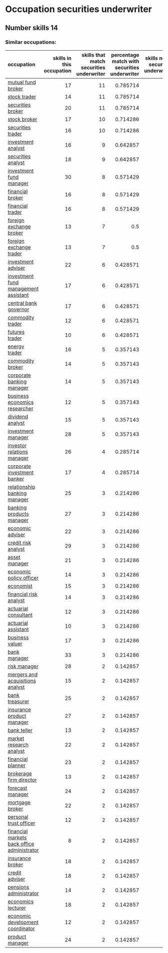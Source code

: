 # Occupation securities underwriter
## Number skills 14
### Similar occupations:
| occupation                                                                                    |   skills in this occupation |   skills that match securities underwriter |   percentage match with securities underwriter |   skills not in securities underwriter |
|:----------------------------------------------------------------------------------------------|----------------------------:|-------------------------------------------:|-----------------------------------------------:|---------------------------------------:|
| [mutual fund broker](mutual_fund_broker.md)                                                   |                          17 |                                         11 |                                       0.785714 |                                      6 |
| [stock trader](stock_trader.md)                                                               |                          14 |                                         11 |                                       0.785714 |                                      3 |
| [securities broker](securities_broker.md)                                                     |                          20 |                                         11 |                                       0.785714 |                                      9 |
| [stock broker](stock_broker.md)                                                               |                          17 |                                         10 |                                       0.714286 |                                      7 |
| [securities trader](securities_trader.md)                                                     |                          16 |                                         10 |                                       0.714286 |                                      6 |
| [investment analyst](investment_analyst.md)                                                   |                          16 |                                          9 |                                       0.642857 |                                      7 |
| [securities analyst](securities_analyst.md)                                                   |                          18 |                                          9 |                                       0.642857 |                                      9 |
| [investment fund manager](investment_fund_manager.md)                                         |                          30 |                                          8 |                                       0.571429 |                                     22 |
| [financial broker](financial_broker.md)                                                       |                          16 |                                          8 |                                       0.571429 |                                      8 |
| [financial trader](financial_trader.md)                                                       |                          16 |                                          8 |                                       0.571429 |                                      8 |
| [foreign exchange broker](foreign_exchange_broker.md)                                         |                          13 |                                          7 |                                       0.5      |                                      6 |
| [foreign exchange trader](foreign_exchange_trader.md)                                         |                          13 |                                          7 |                                       0.5      |                                      6 |
| [investment adviser](investment_adviser.md)                                                   |                          22 |                                          6 |                                       0.428571 |                                     16 |
| [investment fund management assistant](investment_fund_management_assistant.md)               |                          17 |                                          6 |                                       0.428571 |                                     11 |
| [central bank governor](central_bank_governor.md)                                             |                          17 |                                          6 |                                       0.428571 |                                     11 |
| [commodity trader](commodity_trader.md)                                                       |                          12 |                                          6 |                                       0.428571 |                                      6 |
| [futures trader](futures_trader.md)                                                           |                          10 |                                          6 |                                       0.428571 |                                      4 |
| [energy trader](energy_trader.md)                                                             |                          16 |                                          5 |                                       0.357143 |                                     11 |
| [commodity broker](commodity_broker.md)                                                       |                          14 |                                          5 |                                       0.357143 |                                      9 |
| [corporate banking manager](corporate_banking_manager.md)                                     |                          14 |                                          5 |                                       0.357143 |                                      9 |
| [business economics researcher](business_economics_researcher.md)                             |                          12 |                                          5 |                                       0.357143 |                                      7 |
| [dividend analyst](dividend_analyst.md)                                                       |                          15 |                                          5 |                                       0.357143 |                                     10 |
| [investment manager](investment_manager.md)                                                   |                          28 |                                          5 |                                       0.357143 |                                     23 |
| [investor relations manager](investor_relations_manager.md)                                   |                          26 |                                          4 |                                       0.285714 |                                     22 |
| [corporate investment banker](corporate_investment_banker.md)                                 |                          17 |                                          4 |                                       0.285714 |                                     13 |
| [relationship banking manager](relationship_banking_manager.md)                               |                          25 |                                          3 |                                       0.214286 |                                     22 |
| [banking products manager](banking_products_manager.md)                                       |                          27 |                                          3 |                                       0.214286 |                                     24 |
| [economic adviser](economic_adviser.md)                                                       |                          22 |                                          3 |                                       0.214286 |                                     19 |
| [credit risk analyst](credit_risk_analyst.md)                                                 |                          29 |                                          3 |                                       0.214286 |                                     26 |
| [asset manager](asset_manager.md)                                                             |                          21 |                                          3 |                                       0.214286 |                                     18 |
| [economic policy officer](economic_policy_officer.md)                                         |                          14 |                                          3 |                                       0.214286 |                                     11 |
| [economist](economist.md)                                                                     |                          15 |                                          3 |                                       0.214286 |                                     12 |
| [financial risk analyst](financial_risk_analyst.md)                                           |                          14 |                                          3 |                                       0.214286 |                                     11 |
| [actuarial consultant](actuarial_consultant.md)                                               |                          12 |                                          3 |                                       0.214286 |                                      9 |
| [actuarial assistant](actuarial_assistant.md)                                                 |                          10 |                                          3 |                                       0.214286 |                                      7 |
| [business valuer](business_valuer.md)                                                         |                          17 |                                          3 |                                       0.214286 |                                     14 |
| [bank manager](bank_manager.md)                                                               |                          33 |                                          3 |                                       0.214286 |                                     30 |
| [risk manager](risk_manager.md)                                                               |                          28 |                                          2 |                                       0.142857 |                                     26 |
| [mergers and acquisitions analyst](mergers_and_acquisitions_analyst.md)                       |                          15 |                                          2 |                                       0.142857 |                                     13 |
| [bank treasurer](bank_treasurer.md)                                                           |                          25 |                                          2 |                                       0.142857 |                                     23 |
| [insurance product manager](insurance_product_manager.md)                                     |                          27 |                                          2 |                                       0.142857 |                                     25 |
| [bank teller](bank_teller.md)                                                                 |                          13 |                                          2 |                                       0.142857 |                                     11 |
| [market research analyst](market_research_analyst.md)                                         |                          22 |                                          2 |                                       0.142857 |                                     20 |
| [financial planner](financial_planner.md)                                                     |                          23 |                                          2 |                                       0.142857 |                                     21 |
| [brokerage firm director](brokerage_firm_director.md)                                         |                          13 |                                          2 |                                       0.142857 |                                     11 |
| [forecast manager](forecast_manager.md)                                                       |                          24 |                                          2 |                                       0.142857 |                                     22 |
| [mortgage broker](mortgage_broker.md)                                                         |                          22 |                                          2 |                                       0.142857 |                                     20 |
| [personal trust officer](personal_trust_officer.md)                                           |                          12 |                                          2 |                                       0.142857 |                                     10 |
| [financial markets back office administrator](financial_markets_back_office_administrator.md) |                           8 |                                          2 |                                       0.142857 |                                      6 |
| [insurance broker](insurance_broker.md)                                                       |                          18 |                                          2 |                                       0.142857 |                                     16 |
| [credit adviser](credit_adviser.md)                                                           |                          18 |                                          2 |                                       0.142857 |                                     16 |
| [pensions administrator](pensions_administrator.md)                                           |                          14 |                                          2 |                                       0.142857 |                                     12 |
| [economics lecturer](economics_lecturer.md)                                                   |                          18 |                                          2 |                                       0.142857 |                                     16 |
| [economic development coordinator](economic_development_coordinator.md)                       |                          12 |                                          2 |                                       0.142857 |                                     10 |
| [product manager](product_manager.md)                                                         |                          24 |                                          2 |                                       0.142857 |                                     22 |
